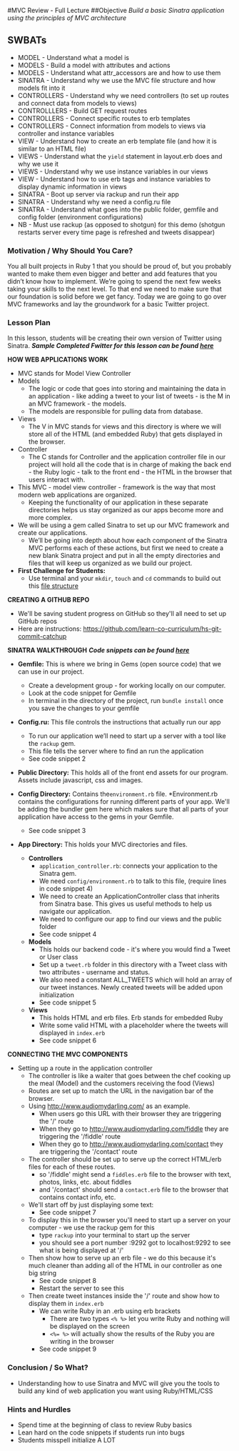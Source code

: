 #MVC Review - Full Lecture
##Objective
*Build a basic Sinatra application using the principles of MVC architecture*

## SWBATs

+ MODEL - Understand what a model is
+ MODELS - Build a model with attributes and actions
+ MODELS - Understand what attr_accessors are and how to use them
+ SINATRA - Understand why we use the MVC file structure and how models fit into it
+ CONTROLLERS - Understand why we need controllers (to set up routes and connect data from models to views)
+ CONTROLLLERS - Build GET request routes
+ CONTROLLERS - Connect specific routes to erb templates
+ CONTROLLERS - Connect information from models to views via controller and instance variables
+ VIEW - Understand how to create an erb template file (and how it is similar to an HTML file)
+ VIEWS - Understand what the `yield` statement in layout.erb does and why we use it
+ VIEWS - Understand why we  use instance variables in our views
+ VIEW - Understand how to use erb tags and instance variables to display dynamic information in views
+ SINATRA - Boot up server via rackup and run their app
+ SINATRA - Understand why we need a config.ru file
+ SINATRA - Understand what goes into the public folder, gemfile and config folder (environment configurations)
+ NB - Must use rackup (as opposed to shotgun) for this demo (shotgun restarts server every time page is refreshed and tweets disappear)

### Motivation / Why Should You Care?
You all built projects in Ruby 1 that you should be proud of, but you probably wanted to make them even bigger and better and add features that you didn’t know how to implement. We’re going to spend the next few weeks taking your skills to the next level. To that end we need to make sure that our foundation is solid before we get fancy. Today we are going to go over MVC frameworks and lay the groundwork for a basic Twitter project.

### Lesson Plan
In this lesson, students will be creating their own version of Twitter using Sinatra.
***Sample Completed Fwitter for this lesson can be found [here](https://github.com/learn-co-curriculum/hs-advanced-software-engineering-fwitter-project/tree/day01-mvc)***

**HOW WEB APPLICATIONS WORK**
+ MVC stands for Model View Controller
+ Models
  * The logic or code that goes into storing and maintaining the data in an application - like adding a tweet to your list of tweets - is the M in an MVC framework - the models.
  * The models are responsible for pulling data from database.
+ Views
  * The V in MVC stands for views and this directory is where we will store all of the HTML (and embedded Ruby) that gets displayed in the browser.
+ Controller
  * The C stands for Controller and the application controller file in our project will hold all the code that is in charge of making the back end - the Ruby logic - talk to the front end - the HTML in the browser that users interact with.
+ This MVC - model view controller - framework is the way that most modern web applications are organized.
  * Keeping the functionality of our application in these separate directories helps us stay organized as our apps become more and more complex.
+ We will be using a gem called Sinatra to set up our MVC framework and create our applications.
  * We’ll be going into depth about how each component of the Sinatra MVC performs each of these actions, but first we need to create a new blank Sinatra project and put in all the empty directories and files that will keep us organized as we build our project.
+ **First Challenge for Students:**
  * Use terminal and your `mkdir`, `touch` and `cd` commands to build out this [file structure](https://github.com/learn-co-curriculum/hs-advanced-ruby-project-setup)

**CREATING A GITHUB REPO**
+ We'll be saving student progress on GitHub so they'll all need to set up GitHub repos
+ Here are instructions: https://github.com/learn-co-curriculum/hs-git-commit-catchup

**SINATRA WALKTHROUGH**
***Code snippets can be found [here](https://github.com/learn-co-curriculum/hs-week-1-code-snippets)***
+ **Gemfile:** This is where we bring in Gems (open source code) that we can use in our project.
  * Create a development group - for working locally on our computer.
  * Look at the code snippet for Gemfile
  * In terminal in the directory of the project, run `bundle install` once you save the changes to your gemfile

+ **Config.ru:** This file controls the instructions that actually run our app
  * To run our application we’ll need to start up a server with a tool like the `rackup` gem.
  * This file tells the server where to find an run the application
  * See code snippet 2

+ **Public Directory:** This holds all of the front end assets for our program. Assets include javascript, css and images.

+ **Config Directory:** Contains the`environment.rb` file.
  *Environment.rb contains the configurations for running different parts of your app. We'll be adding the bundler gem here which makes sure that all parts of your application have access to the gems in your Gemfile.
  * See code snippet 3

+ **App Directory:** This holds your MVC directories and files.
  * **Controllers**
    * `application_controller.rb`: connects your application to the Sinatra gem.
    * We need `config/environment.rb` to talk to this file, (require lines in code snippet 4)
    * We need to create an ApplicationController class that inherits from Sinatra base. This gives us useful methods to help us navigate our application.
    * We need to configure our app to find our views and the public folder
    * See code snippet 4
  * **Models**
    * This holds our backend code - it's where you would find a Tweet or User class
    * Set up a `tweet.rb` folder in this directory with a Tweet class with two attributes - username and status.
    * We also need a constant ALL_TWEETS which will hold an array of our tweet instances. Newly created tweets will be added upon initialization
    * See code snippet 5
  * **Views**
    * This holds HTML and erb files. Erb stands for embedded Ruby
    * Write some valid HTML with a placeholder where the tweets will displayed in `index.erb`
    * See code snippet 6

**CONNECTING THE MVC COMPONENTS**
+ Setting up a route in the application controller
  * The controller is like a waiter that goes between the chef cooking up the meal (Model) and the customers receiving the food (Views)
  * Routes are set up to match the URL in the navigation bar of the browser.
  * Using http://www.audiomydarling.com/ as an example.
    * When users go this URL with their browser they are triggering the '/' route
    * When they go to http://www.audiomydarling.com/fiddle they are triggering the '/fiddle' route
    * When they go to http://www.audiomydarling.com/contact they are triggering the '/contact' route
  * The controller should be set up to serve up the correct HTML/erb files for each of these routes.
    * so '/fiddle' might send a `fiddles.erb` file to the browser with text, photos, links, etc. about fiddles
    * and '/contact' should send a `contact.erb` file to the browser that contains contact info, etc.
  * We'll start off by just displaying some text:
    * See code snippet 7
  * To display this in the browser you'll need to start up a server on your computer - we use the rackup gem for this
    * type `rackup` into your terminal to start up the server
    * you should see a port number :9292 got to localhost:9292 to see what is being displayed at '/'
  * Then show how to serve up an erb file - we do this because it's much cleaner than adding all of the HTML in our controller as one big string
    * See code snippet 8
    * Restart the server to see this
  * Then create tweet instances inside the '/' route and show how to display them in `index.erb`
    * We can write Ruby in an .erb using erb brackets
      * There are two types `<% %>` let you write Ruby and nothing will be displayed on the screen
      * `<%= %>` will actually show the results of the Ruby you are writing in the browser
    * See code snippet 9

### Conclusion / So What?
* Understanding how to use Sinatra and MVC will give you the tools to build any kind of web application you want using Ruby/HTML/CSS

### Hints and Hurdles
+ Spend time at the beginning of class to review Ruby basics
+ Lean hard on the code snippets if students run into bugs
+ Students misspell initialize A LOT

